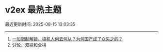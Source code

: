 # v2ex 最热主题

最近更新时间: 2025-08-15 13:03:35

--- 
1. [一加限制解锁，搞机人何去何从？为何国产成了众矢之的？](https://www.v2ex.com/t/1152508) 
2. [讨论，双拼和全拼](https://www.v2ex.com/t/1152517) 
